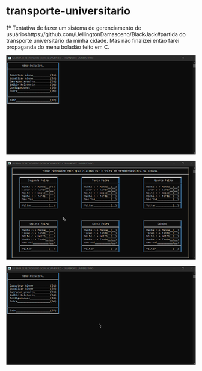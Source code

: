 # transporte-universitario
1º Tentativa de fazer um sistema de gerenciamento de usuárioshttps://github.com/UellingtonDamasceno/BlackJack#partida do transporte universitário da minha cidade. Mas não finalizei então farei propaganda do menu boladão feito em C.


![](https://github.com/UellingtonDamasceno/transporte-universitario/blob/main/res/cadastro.gif)


![](https://github.com/UellingtonDamasceno/transporte-universitario/blob/main/res/turnos.gif)


![](https://github.com/UellingtonDamasceno/transporte-universitario/blob/main/res/listar.gif)

